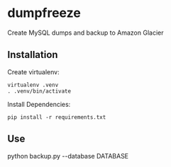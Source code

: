 dumpfreeze
==========

Create MySQL dumps and backup to Amazon Glacier

Installation
------------
Create virtualenv:

```
virtualenv .venv
. .venv/bin/activate
```

Install Dependencies:

`pip install -r requirements.txt`

Use
---
python backup.py --database DATABASE
